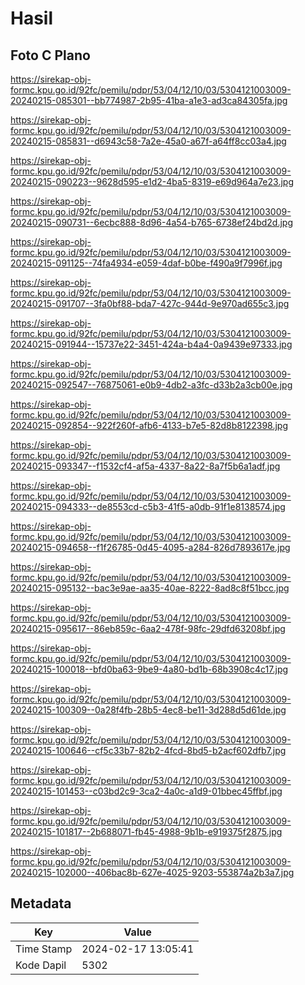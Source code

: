 # Hasil

## Foto C Plano

https://sirekap-obj-formc.kpu.go.id/92fc/pemilu/pdpr/53/04/12/10/03/5304121003009-20240215-085301--bb774987-2b95-41ba-a1e3-ad3ca84305fa.jpg

https://sirekap-obj-formc.kpu.go.id/92fc/pemilu/pdpr/53/04/12/10/03/5304121003009-20240215-085831--d6943c58-7a2e-45a0-a67f-a64ff8cc03a4.jpg

https://sirekap-obj-formc.kpu.go.id/92fc/pemilu/pdpr/53/04/12/10/03/5304121003009-20240215-090223--9628d595-e1d2-4ba5-8319-e69d964a7e23.jpg

https://sirekap-obj-formc.kpu.go.id/92fc/pemilu/pdpr/53/04/12/10/03/5304121003009-20240215-090731--6ecbc888-8d96-4a54-b765-6738ef24bd2d.jpg

https://sirekap-obj-formc.kpu.go.id/92fc/pemilu/pdpr/53/04/12/10/03/5304121003009-20240215-091125--74fa4934-e059-4daf-b0be-f490a9f7996f.jpg

https://sirekap-obj-formc.kpu.go.id/92fc/pemilu/pdpr/53/04/12/10/03/5304121003009-20240215-091707--3fa0bf88-bda7-427c-944d-9e970ad655c3.jpg

https://sirekap-obj-formc.kpu.go.id/92fc/pemilu/pdpr/53/04/12/10/03/5304121003009-20240215-091944--15737e22-3451-424a-b4a4-0a9439e97333.jpg

https://sirekap-obj-formc.kpu.go.id/92fc/pemilu/pdpr/53/04/12/10/03/5304121003009-20240215-092547--76875061-e0b9-4db2-a3fc-d33b2a3cb00e.jpg

https://sirekap-obj-formc.kpu.go.id/92fc/pemilu/pdpr/53/04/12/10/03/5304121003009-20240215-092854--922f260f-afb6-4133-b7e5-82d8b8122398.jpg

https://sirekap-obj-formc.kpu.go.id/92fc/pemilu/pdpr/53/04/12/10/03/5304121003009-20240215-093347--f1532cf4-af5a-4337-8a22-8a7f5b6a1adf.jpg

https://sirekap-obj-formc.kpu.go.id/92fc/pemilu/pdpr/53/04/12/10/03/5304121003009-20240215-094333--de8553cd-c5b3-41f5-a0db-91f1e8138574.jpg

https://sirekap-obj-formc.kpu.go.id/92fc/pemilu/pdpr/53/04/12/10/03/5304121003009-20240215-094658--f1f26785-0d45-4095-a284-826d7893617e.jpg

https://sirekap-obj-formc.kpu.go.id/92fc/pemilu/pdpr/53/04/12/10/03/5304121003009-20240215-095132--bac3e9ae-aa35-40ae-8222-8ad8c8f51bcc.jpg

https://sirekap-obj-formc.kpu.go.id/92fc/pemilu/pdpr/53/04/12/10/03/5304121003009-20240215-095617--86eb859c-6aa2-478f-98fc-29dfd63208bf.jpg

https://sirekap-obj-formc.kpu.go.id/92fc/pemilu/pdpr/53/04/12/10/03/5304121003009-20240215-100018--bfd0ba63-9be9-4a80-bd1b-68b3908c4c17.jpg

https://sirekap-obj-formc.kpu.go.id/92fc/pemilu/pdpr/53/04/12/10/03/5304121003009-20240215-100309--0a28f4fb-28b5-4ec8-be11-3d288d5d61de.jpg

https://sirekap-obj-formc.kpu.go.id/92fc/pemilu/pdpr/53/04/12/10/03/5304121003009-20240215-100646--cf5c33b7-82b2-4fcd-8bd5-b2acf602dfb7.jpg

https://sirekap-obj-formc.kpu.go.id/92fc/pemilu/pdpr/53/04/12/10/03/5304121003009-20240215-101453--c03bd2c9-3ca2-4a0c-a1d9-01bbec45ffbf.jpg

https://sirekap-obj-formc.kpu.go.id/92fc/pemilu/pdpr/53/04/12/10/03/5304121003009-20240215-101817--2b688071-fb45-4988-9b1b-e919375f2875.jpg

https://sirekap-obj-formc.kpu.go.id/92fc/pemilu/pdpr/53/04/12/10/03/5304121003009-20240215-102000--406bac8b-627e-4025-9203-553874a2b3a7.jpg


## Metadata

| Key        | Value               |
| ---------- | ------------------- |
| Time Stamp | 2024-02-17 13:05:41 |
| Kode Dapil | 5302                |




